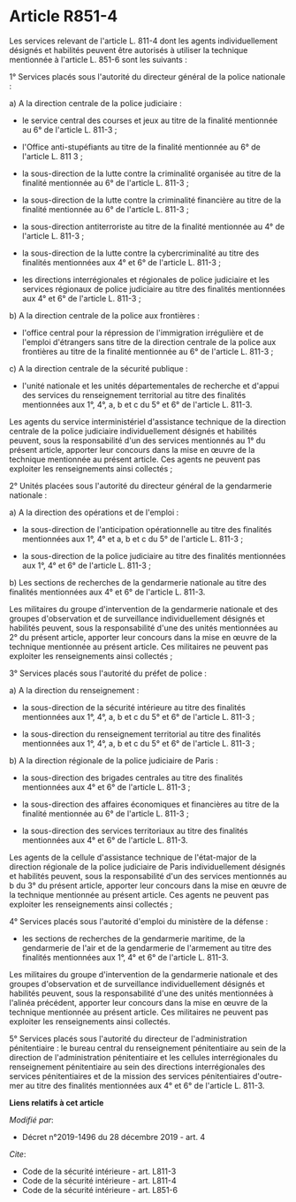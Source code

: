 # Article R851-4

Les services relevant de l'article L. 811-4 dont les agents individuellement désignés et habilités peuvent être autorisés à
utiliser la technique mentionnée à l'article L. 851-6 sont les suivants :

1° Services placés sous l'autorité du directeur général de la police nationale :

a) A la direction centrale de la police judiciaire :

- le service central des courses et jeux au titre de la finalité mentionnée au 6° de l'article L. 811-3 ;

- l'Office anti-stupéfiants au titre de la finalité mentionnée au 6° de l'article L. 811 3 ;

- la sous-direction de la lutte contre la criminalité organisée au titre de la finalité mentionnée au 6° de l'article L.
811-3 ;

- la sous-direction de la lutte contre la criminalité financière au titre de la finalité mentionnée au 6° de l'article L.
811-3 ;

- la sous-direction antiterroriste au titre de la finalité mentionnée au 4° de l'article L. 811-3 ;

- la sous-direction de la lutte contre la cybercriminalité au titre des finalités mentionnées aux 4° et 6° de l'article L.
811-3 ;

- les directions interrégionales et régionales de police judiciaire et les services régionaux de police judiciaire au titre
des finalités mentionnées aux 4° et 6° de l'article L. 811-3 ;

b) A la direction centrale de la police aux frontières :

- l'office central pour la répression de l'immigration irrégulière et de l'emploi d'étrangers sans titre de la direction
centrale de la police aux frontières au titre de la finalité mentionnée au 6° de l'article L. 811-3 ;

c) A la direction centrale de la sécurité publique :

- l'unité nationale et les unités départementales de recherche et d'appui des services du renseignement territorial au titre
des finalités mentionnées aux 1°, 4°, a, b et c du 5° et 6° de l'article L. 811-3.

Les agents du service interministériel d'assistance technique de la direction centrale de la police judiciaire
individuellement désignés et habilités peuvent, sous la responsabilité d'un des services mentionnés au 1° du présent article,
apporter leur concours dans la mise en œuvre de la technique mentionnée au présent article. Ces agents ne peuvent pas
exploiter les renseignements ainsi collectés ;

2° Unités placées sous l'autorité du directeur général de la gendarmerie nationale :

a) A la direction des opérations et de l'emploi :

- la sous-direction de l'anticipation opérationnelle au titre des finalités mentionnées aux 1°, 4° et a, b et c du 5° de
l'article L. 811-3 ;

- la sous-direction de la police judiciaire au titre des finalités mentionnées aux 1°, 4° et 6° de l'article L. 811-3 ;

b) Les sections de recherches de la gendarmerie nationale au titre des finalités mentionnées aux 4° et 6° de l'article L.
811-3.

Les militaires du groupe d'intervention de la gendarmerie nationale et des groupes d'observation et de surveillance
individuellement désignés et habilités peuvent, sous la responsabilité d'une des unités mentionnées au 2° du présent article,
apporter leur concours dans la mise en œuvre de la technique mentionnée au présent article. Ces militaires ne peuvent pas
exploiter les renseignements ainsi collectés ;

3° Services placés sous l'autorité du préfet de police :

a) A la direction du renseignement :

- la sous-direction de la sécurité intérieure au titre des finalités mentionnées aux 1°, 4°, a, b et c du 5° et 6° de
l'article L. 811-3 ;

- la sous-direction du renseignement territorial au titre des finalités mentionnées aux 1°, 4°, a, b et c du 5° et 6° de
l'article L. 811-3 ;

b) A la direction régionale de la police judiciaire de Paris :

- la sous-direction des brigades centrales au titre des finalités mentionnées aux 4° et 6° de l'article L. 811-3 ;

- la sous-direction des affaires économiques et financières au titre de la finalité mentionnée au 6° de l'article L. 811-3 ;

- la sous-direction des services territoriaux au titre des finalités mentionnées aux 4° et 6° de l'article L. 811-3.

Les agents de la cellule d'assistance technique de l'état-major de la direction régionale de la police judiciaire de Paris
individuellement désignés et habilités peuvent, sous la responsabilité d'un des services mentionnés au b du 3° du présent
article, apporter leur concours dans la mise en œuvre de la technique mentionnée au présent article. Ces agents ne peuvent
pas exploiter les renseignements ainsi collectés ;

4° Services placés sous l'autorité d'emploi du ministère de la défense :

- les sections de recherches de la gendarmerie maritime, de la gendarmerie de l'air et de la gendarmerie de l'armement au
titre des finalités mentionnées aux 1°, 4° et 6° de l'article L. 811-3.

Les militaires du groupe d'intervention de la gendarmerie nationale et des groupes d'observation et de surveillance
individuellement désignés et habilités peuvent, sous la responsabilité d'une des unités mentionnées à l'alinéa précédent,
apporter leur concours dans la mise en œuvre de la technique mentionnée au présent article. Ces militaires ne peuvent pas
exploiter les renseignements ainsi collectés.

5° Services placés sous l'autorité du directeur de l'administration pénitentiaire : le bureau central du renseignement
pénitentiaire au sein de la direction de l'administration pénitentiaire et les cellules interrégionales du renseignement
pénitentiaire au sein des directions interrégionales des services pénitentiaires et de la mission des services pénitentiaires
d'outre-mer au titre des finalités mentionnées aux 4° et 6° de l'article L. 811-3.

**Liens relatifs à cet article**

_Modifié par_:

  - Décret n°2019-1496 du 28 décembre 2019 - art. 4

_Cite_:

  - Code de la sécurité intérieure - art. L811-3
  - Code de la sécurité intérieure - art. L811-4
  - Code de la sécurité intérieure - art. L851-6

